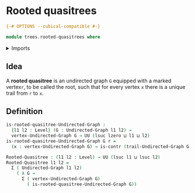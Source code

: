 # Rooted quasitrees

```agda
{-# OPTIONS --cubical-compatible #-}

module trees.rooted-quasitrees where
```

<details><summary>Imports</summary>

```agda
open import foundation.contractible-types
open import foundation.dependent-pair-types
open import foundation.universe-levels

open import graph-theory.trails-undirected-graphs
open import graph-theory.undirected-graphs
```

</details>

## Idea

A **rooted quasitree** is an undirected graph `G` equipped with a marked
vertex`r`, to be called the root, such that for every vertex `x` there is a
unique trail from `r` to `x`.

## Definition

```agda
is-rooted-quasitree-Undirected-Graph :
  {l1 l2 : Level} (G : Undirected-Graph l1 l2) →
  vertex-Undirected-Graph G → UU (lsuc lzero ⊔ l1 ⊔ l2)
is-rooted-quasitree-Undirected-Graph G r =
  (x : vertex-Undirected-Graph G) → is-contr (trail-Undirected-Graph G r x)

Rooted-Quasitree : (l1 l2 : Level) → UU (lsuc l1 ⊔ lsuc l2)
Rooted-Quasitree l1 l2 =
  Σ ( Undirected-Graph l1 l2)
    ( λ G →
      Σ ( vertex-Undirected-Graph G)
        ( is-rooted-quasitree-Undirected-Graph G))
```
